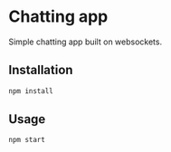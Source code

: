 # Chatting app

Simple chatting app built on websockets.

## Installation

```bash
npm install
```

## Usage

```bash
npm start
```
